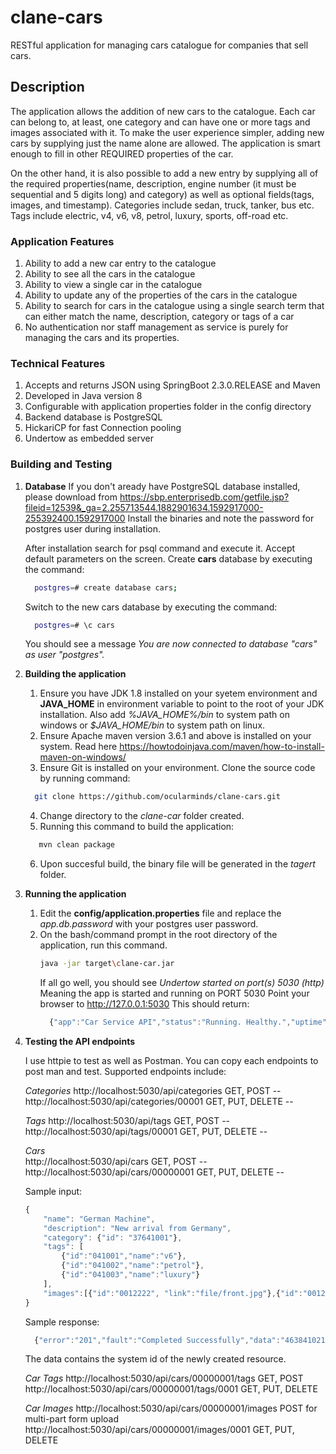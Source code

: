 # clane-cars 

RESTful application for managing cars catalogue for companies that sell cars.
 
## Description 
The application allows the addition of new cars to the catalogue. Each car can belong to, at
least, one category and can have one or more tags and images associated with it.
To make the user experience simpler, adding new cars by supplying just
the name alone are allowed. The application is smart enough to fill in other REQUIRED properties
of the car.

On the other hand, it is also possible to add a new entry by supplying all of the
required properties(name, description, engine number (it must be sequential and 5 digits long) and category)
as well as optional fields(tags, images, and timestamp).
Categories include sedan, truck, tanker, bus etc.
Tags include electric, v4, v6, v8, petrol, luxury, sports, off-road etc.

### Application Features
1. Ability to add a new car entry to the catalogue
2. Ability to see all the cars in the catalogue
3. Ability to view a single car in the catalogue
4. Ability to update any of the properties of the cars in the catalogue
5. Ability to search for cars in the catalogue using a single search term that can either
match the name, description, category or tags of a car
6. No authentication nor staff management as service is purely for managing the cars and its properties.

### Technical Features
1. Accepts and returns JSON using SpringBoot 2.3.0.RELEASE and Maven
2. Developed in Java version 8
3. Configurable with application properties folder in the config directory
4. Backend database is PostgreSQL
5. HickariCP for fast Connection pooling
6. Undertow as embedded server

### Building and Testing
1. **Database** 
   If you don't aready have PostgreSQL database installed, please download from https://sbp.enterprisedb.com/getfile.jsp?fileid=12539&_ga=2.255713544.1882901634.1592917000-255392400.1592917000
   Install the binaries and note the password for postgres user during installation.
   
   After installation search for psql command and execute it. Accept default parameters on the screen.
   Create **cars** database by executing the command:
   ```bash
     postgres=# create database cars;
   ```
   Switch to the new cars database by executing the command:
   ```bash
     postgres=# \c cars
   ```
   You should see a message _You are now connected to database "cars" as user "postgres"._
   
2. **Building the application**
   1. Ensure you have JDK 1.8 installed on your syetem environment and **JAVA_HOME** in environment variable to point to the root of your JDK installation.
   Also add _%JAVA_HOME%/bin_ to system path on windows or _$JAVA_HOME/bin_ to system path on linux.
   2. Ensure Apache maven version 3.6.1 and above is installed on your system. Read here https://howtodoinjava.com/maven/how-to-install-maven-on-windows/
   3. Ensure Git is installed on your environment. Clone the source code by running command:
   ```bash
     git clone https://github.com/ocularminds/clane-cars.git
   ```
   4. Change directory to the _clane-car_ folder created.
   5. Running this command to build the application:
   ```bash
      mvn clean package
   ```
   6. Upon succesful build, the binary file will be generated in the *tagert* folder.
3. **Running the application**
   1. Edit the __config/application.properties__ file and replace the _app.db.password_ with your postgres user password.
   2. On the bash/command prompt in the root directory of the application, run this command.
      ```bash
      java -jar target\clane-car.jar
      ```
      If all go well, you should see _Undertow started on port(s) 5030 (http)_
      Meaning the app is started and running on PORT 5030
      Point your browser to http://127.0.0.1:5030 This should return:
      ```javascript
        {"app":"Car Service API","status":"Running. Healthy.","uptime":"145secs"}
      ```
4. **Testing the API endpoints**

   I use httpie to test as well as Postman. You can copy each endpoints to post man and test.
   Supported endpoints include:
   
   *Categories*
   http://localhost:5030/api/categories GET, POST --
   http://localhost:5030/api/categories/00001 GET, PUT, DELETE --
   
   *Tags*
   http://localhost:5030/api/tags GET, POST --
   http://localhost:5030/api/tags/00001 GET, PUT, DELETE --
   
   *Cars*   
   http://localhost:5030/api/cars GET, POST --
   http://localhost:5030/api/cars/00000001 GET, PUT, DELETE --
   
   Sample input:
   ```javascript
   {
       "name": "German Machine",
       "description": "New arrival from Germany",
       "category": {"id": "37641001"},
       "tags": [
           {"id":"041001","name":"v6"},
           {"id":"041002","name":"petrol"},
           {"id":"041003","name":"luxury"}
       ],
       "images":[{"id":"0012222", "link":"file/front.jpg"},{"id":"0012224", "link":"files/back.jpg"},{"id":"0012223", "link":"files/rear.jpg"}]
   }
   ```
   
   Sample response:
   ```javascript
     {"error":"201","fault":"Completed Successfully","data":"46384102170000000001","success":false,"failed":true}
    ```
    The data contains the system id of the newly created resource.
   
   *Car Tags*
   http://localhost:5030/api/cars/00000001/tags GET, POST
   http://localhost:5030/api/cars/00000001/tags/0001 GET, PUT, DELETE
   
   *Car Images*
   http://localhost:5030/api/cars/00000001/images POST for multi-part form upload
   http://localhost:5030/api/cars/00000001/images/0001 GET, PUT, DELETE
   
   